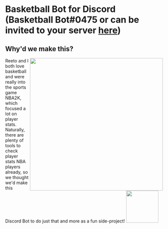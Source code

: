 # Basketball Bot for Discord (Basketball Bot#0475 or can be invited to your server [here](https://discord.com/oauth2/authorize?client_id=862346185829122090&scope=bot&permissions=19520))

<h2>Why'd we make this?</h2>
<p><img align="right" height="425" src="https://user-images.githubusercontent.com/53918934/132140577-431d5687-18a5-452c-8310-a09e605b9f3c.png"/><font size="">Reeto and I both love basketball and were really into the sports game NBA2K, which focused a lot on player stats. Naturally, there are plenty of tools to check player stats NBA players already, so we thought we'd make this Discord Bot to do just that and more as a fun side-project!</font>
<img height="103" src="https://user-images.githubusercontent.com/53918934/132139837-4a4e00f2-c162-4932-9f57-c52ff64c538b.png"/>
</p>